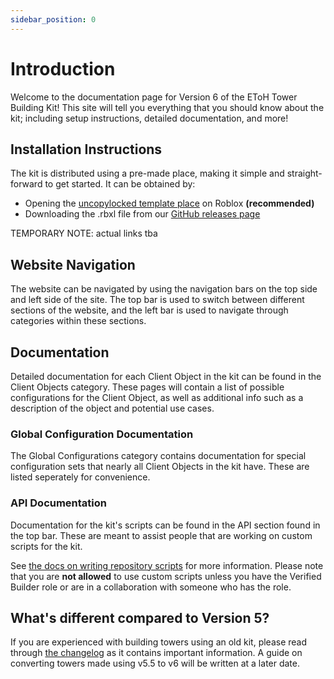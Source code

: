 ```yaml
---
sidebar_position: 0
---
```


# Introduction

Welcome to the documentation page for Version 6 of the EToH Tower Building Kit! This site will tell you everything that you should know about the kit; including setup instructions, detailed documentation, and more!

## Installation Instructions

The kit is distributed using a pre-made place, making it simple and straight-forward to get started. It can be obtained by:

* Opening the [uncopylocked template place](https://www.roblox.com/games/104814418357350) on Roblox **(recommended)**
* Downloading the .rbxl file from our [GitHub releases page](https://github.com/etohgame/kit/releases/tag/v6.0.0)

TEMPORARY NOTE: actual links tba

## Website Navigation

The website can be navigated by using the navigation bars on the top side and left side of the site. The top bar is used to switch between different sections of the website, and the left bar is used to navigate through categories within these sections.

## Documentation

Detailed documentation for each Client Object in the kit can be found in the Client Objects category. These pages will contain a list of possible configurations for the Client Object, as well as additional info such as a description of the object and potential use cases.

### Global Configuration Documentation

The Global Configurations category contains documentation for special configuration sets that nearly all Client Objects in the kit have. These are listed seperately for convenience.

### API Documentation

Documentation for the kit's scripts can be found in the API section found in the top bar. These are meant to assist people that are working on custom scripts for the kit.

See [the docs on writing repository scripts](misc.md#writing--editing-repository-scripts) for more information. Please note that you are **not allowed** to use custom scripts unless you have the Verified Builder role or are in a collaboration with someone who has the role.

## What's different compared to Version 5?

If you are experienced with building towers using an old kit, please read through [the changelog](https://etohgame.github.io/kit/changelog) as it contains important information. A guide on converting towers made using v5.5 to v6 will be written at a later date.
